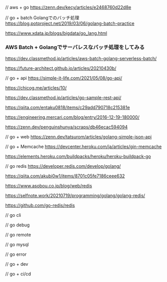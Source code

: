 // aws + go
https://zenn.dev/kecy/articles/e2468760d22d8e


// go + batch Golangでのバッチ処理
https://blog.potproject.net/2019/03/06/golang-batch-practice

https://www.xdata.jp/blogs/bigdata/go_lang.html

### AWS Batch + Golangでサーバレスなバッチ処理をしてみる
https://dev.classmethod.jp/articles/aws-batch-golang-serverless-batch/

https://future-architect.github.io/articles/20210430b/


// go + api
https://simple-it-life.com/2021/05/08/go-api/

https://chicog.me/articles/10/

https://dev.classmethod.jp/articles/go-sample-rest-api/

https://qiita.com/entaku0818/items/c29add790718c215381e

https://engineering.mercari.com/blog/entry/2016-12-19-180000/

https://zenn.dev/penguinshunya/scraps/db46ecac594094

// go + web
https://zenn.dev/tatsurom/articles/golang-simple-json-api





// go + Memcache
https://devcenter.heroku.com/ja/articles/gin-memcache

https://elements.heroku.com/buildpacks/heroku/heroku-buildpack-go

// go redis
https://developer.redis.com/develop/golang/

https://qiita.com/akubi0w1/items/8701c05fe7186ceee632

https://www.asobou.co.jp/blog/web/redis

https://selfnote.work/20210719/programming/golang/golang-redis/

https://github.com/go-redis/redis

// go cli

// go debug

// go remote

// go mysql

// go error

// go + dev

// go + ci/cd

